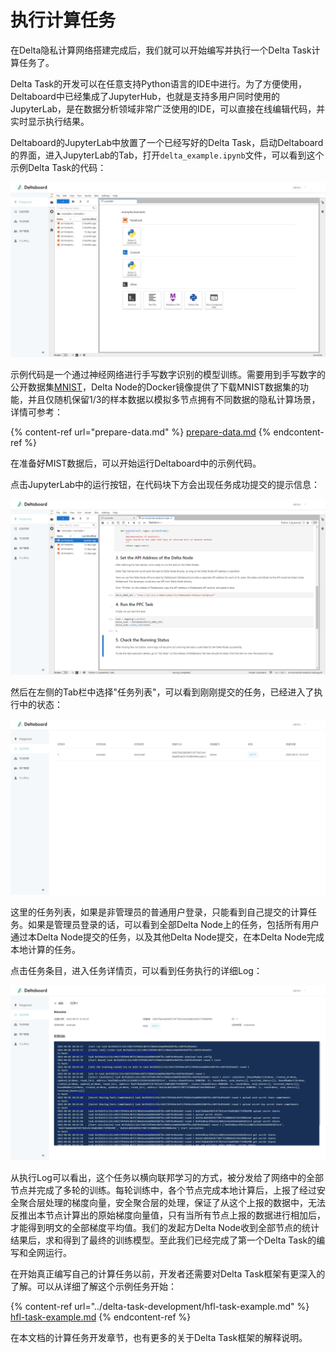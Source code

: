 # 执行计算任务

在Delta隐私计算网络搭建完成后，我们就可以开始编写并执行一个Delta Task计算任务了。

Delta Task的开发可以在任意支持Python语言的IDE中进行。为了方便使用，Deltaboard中已经集成了JupyterHub，也就是支持多用户同时使用的JupyterLab，是在数据分析领域非常广泛使用的IDE，可以直接在线编辑代码，并实时显示执行结果。

Deltaboard的JupyterLab中放置了一个已经写好的Delta Task，启动Deltaboard的界面，进入JupyterLab的Tab，打开`delta_example.ipynb`文件，可以看到这个示例Delta Task的代码：

![](../.gitbook/assets/playground.png)

示例代码是一个通过神经网络进行手写数字识别的模型训练。需要用到手写数字的公开数据集[MNIST](http://yann.lecun.com/exdb/mnist)，Delta Node的Docker镜像提供了下载MNIST数据集的功能，并且仅随机保留1/3的样本数据以模拟多节点拥有不同数据的隐私计算场景，详情可参考：

{% content-ref url="prepare-data.md" %}
[prepare-data.md](prepare-data.md)
{% endcontent-ref %}

在准备好MIST数据后，可以开始运行Deltaboard中的示例代码。

点击JupyterLab中的运行按钮，在代码块下方会出现任务成功提交的提示信息：

![](../.gitbook/assets/submit.png)

然后在左侧的Tab栏中选择"任务列表"，可以看到刚刚提交的任务，已经进入了执行中的状态：

![](../.gitbook/assets/task-list.png)

这里的任务列表，如果是非管理员的普通用户登录，只能看到自己提交的计算任务。如果是管理员登录的话，可以看到全部Delta Node上的任务，包括所有用户通过本Delta Node提交的任务，以及其他Delta Node提交，在本Delta Node完成本地计算的任务。

点击任务条目，进入任务详情页，可以看到任务执行的详细Log：

![](../.gitbook/assets/task-detail.png)

从执行Log可以看出，这个任务以横向联邦学习的方式，被分发给了网络中的全部节点并完成了多轮的训练。每轮训练中，各个节点完成本地计算后，上报了经过安全聚合层处理的梯度向量，安全聚合层的处理，保证了从这个上报的数据中，无法反推出本节点计算出的原始梯度向量值，只有当所有节点上报的数据进行相加后，才能得到明文的全部梯度平均值。我们的发起方Delta Node收到全部节点的统计结果后，求和得到了最终的训练模型。至此我们已经完成了第一个Delta Task的编写和全网运行。

在开始真正编写自己的计算任务以前，开发者还需要对Delta Task框架有更深入的了解。可以从详细了解这个示例任务开始：

{% content-ref url="../delta-task-development/hfl-task-example.md" %}
[hfl-task-example.md](../delta-task-development/hfl-task-example.md)
{% endcontent-ref %}

在本文档的计算任务开发章节，也有更多的关于Delta Task框架的解释说明。
